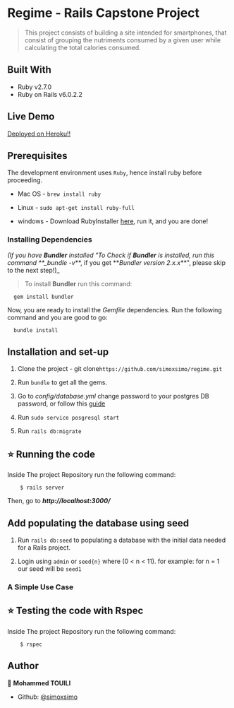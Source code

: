 # Regime - Rails Capstone Project

> This project consists of building a site intended for smartphones, that consist of grouping the nutriments consumed by a given user while calculating the total calories consumed.

## Built With

- Ruby v2.7.0
- Ruby on Rails v6.0.2.2

## Live Demo

[Deployed on Heroku!!](#)

## Prerequisites

The development environment uses `Ruby`, hence install ruby before proceeding.

- Mac OS - `brew install ruby`

- Linux - `sudo apt-get install ruby-full`

- windows - Download RubyInstaller [here](https://rubyinstaller.org/), run it, and you are done!

### Installing Dependencies

_(If you have **Bundler** installed "To Check if **Bundler** is installed, run this command \*\*\_bundle -v_**, if you get **_Bundler version 2.x.x_\*\*", please skip to the next step!)\_

> To install **Bundler** run this command:

```
  gem install bundler
```

Now, you are ready to install the _Gemfile_ dependencies. Run the following command and you are good to go:

```
  bundle install
```

## Installation and set-up

1. Clone the project - git clone`https://github.com/simoxsimo/regime.git`

2. Run `bundle` to get all the gems.

3. Go to _config/database.yml_ change password to your postgres DB password, or follow this [guide](https://www.ionos.com/community/hosting/postgresql/how-to-use-postgresql-with-your-ruby-on-rails-application-on-ubuntu-1604/)

4. Run `sudo service posgresql start`

5. Run `rails db:migrate`

## ⭐️ Running the code

Inside The project Repository run the following command:

```
    $ rails server
```

Then, go to **_http://localhost:3000/_**

## Add populating the database using seed

1. Run `rails db:seed` to populating a database with the initial data needed for a Rails project.

2. Login using `admin` or `seed{n}` where (0 < n < 11).
for example: for n = 1 our seed will be `seed1`


### A Simple Use Case


## ⭐️ Testing the code with Rspec

Inside The project Repository run the following command:

```
    $ rspec
```

## Author

👤 **Mohammed TOUILI**

- Github: [@simoxsimo](https://github.com/simoxsimo)
